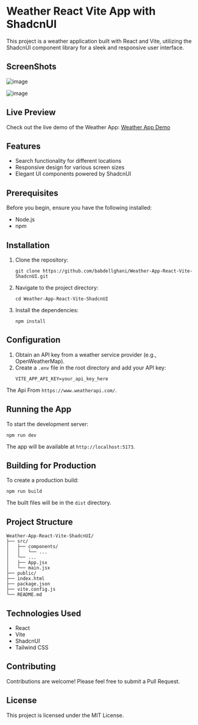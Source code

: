 # Weather React Vite App with ShadcnUI

This project is a weather application built with React and Vite, utilizing the ShadcnUI component library for a sleek and responsive user interface.

## ScreenShots

![image](https://github.com/user-attachments/assets/bc54e590-5ac4-4e6a-bef1-e97d52b28582)

![image](https://github.com/user-attachments/assets/868de431-d298-4296-80c4-28b2e0b429d5)

## Live Preview

Check out the live demo of the Weather App: [Weather App Demo](weather-app-abdelghani.vercel.app/)

## Features

- Search functionality for different locations
- Responsive design for various screen sizes
- Elegant UI components powered by ShadcnUI

## Prerequisites

Before you begin, ensure you have the following installed:
- Node.js
- npm

## Installation

1. Clone the repository:
   ```
   git clone https://github.com/babdellghani/Weather-App-React-Vite-ShadcnUI.git
   ```

2. Navigate to the project directory:
   ```
   cd Weather-App-React-Vite-ShadcnUI
   ```

3. Install the dependencies:
   ```
   npm install
   ```

## Configuration

1. Obtain an API key from a weather service provider (e.g., OpenWeatherMap).
2. Create a `.env` file in the root directory and add your API key:
   ```
   VITE_APP_API_KEY=your_api_key_here
   ```
The Api From `https://www.weatherapi.com/`.

## Running the App

To start the development server:

```
npm run dev
```

The app will be available at `http://localhost:5173`.

## Building for Production

To create a production build:

```
npm run build
```

The built files will be in the `dist` directory.

## Project Structure

```
Weather-App-React-Vite-ShadcnUI/
├── src/
│   ├── components/
│   │   └── ...
│   └── ...
│   ├── App.jsx
│   └── main.jsx
├── public/
├── index.html
├── package.json
├── vite.config.js
└── README.md
```

## Technologies Used

- React
- Vite
- ShadcnUI
- Tailwind CSS

## Contributing

Contributions are welcome! Please feel free to submit a Pull Request.

## License

This project is licensed under the MIT License.
